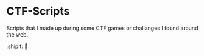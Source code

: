 # CTF-Scripts
Scripts that I made up during some CTF games or challanges I found around the web.

:shipit: :metal:
